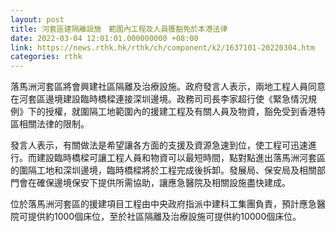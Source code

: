 ```yaml
---
layout: post
title: 河套區建隔離設施　範圍內工程及人員獲豁免於本港法律
date: 2022-03-04 12:01:01.000000000 +08:00
link: https://news.rthk.hk/rthk/ch/component/k2/1637101-20220304.htm
categories: rthk
---
```


落馬洲河套區將會興建社區隔離及治療設施。政府發言人表示，兩地工程人員同意在河套區邊境建設臨時橋樑連接深圳邊境。政務司司長李家超行使《緊急情況規例》下的授權，就圍隔工地範圍內的援建工程及有關人員及物資，豁免受到香港特區相關法律的限制。

發言人表示，有關做法是希望讓各方面的支援及資源急速到位，使工程可迅速進行。而建設臨時橋樑可讓工程人員和物資可以最短時間，點對點進出落馬洲河套區的圍隔工地和深圳邊境，臨時橋樑將於工程完成後拆卸。發展局、保安局及相關部門會在確保邊境保安下提供所需協助，讓應急醫院及相關設施盡快建成。
 
位於落馬洲河套區的援建項目工程由中央政府指派中建科工集團負責，預計應急醫院可提供約1000個床位，至於社區隔離及治療設施可提供約10000個床位。
